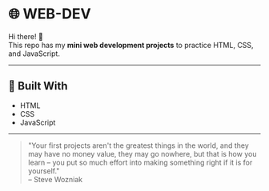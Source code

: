 # 🌐 WEB-DEV

Hi there! 👋  
This repo has my **mini web development projects** to practice HTML, CSS, and JavaScript.  

---

## 🌈 Built With

- HTML  
- CSS  
- JavaScript  

---

> "Your first projects aren't the greatest things in the world, and they may have no money value, they may go nowhere, but that is how you learn – you put so much effort into making something right if it is for yourself."  
> – Steve Wozniak
